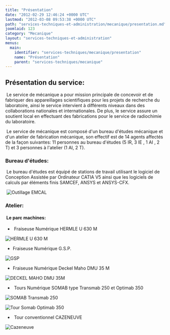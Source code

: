 ```yaml
---
title: "Présentation"
date: "2012-02-29 12:46:24 +0000 UTC"
lastmod: "2012-03-08 09:53:38 +0000 UTC"
path: "services-techniques-et-administration/mecanique/presentation.md"
joomlaid: 123
category: "Mecanique"
layout: "services-techniques-et-administration"
menus:
  main:
    identifier: "services-techniques/mecanique/presentation"
    name: "Présentation"
    parent: "services-techniques/mecanique"
---
```

Présentation du service:
------------------------

 Le service de mécanique a pour mission principale de concevoir et de fabriquer des appareillages scientifiques pour les projets de recherche du laboratoire, ainsi le service intervient à différents niveaux dans des collaborations nationales et internationales. De plus, le service assure un soutient local en effectuant des fabrications pour le service de radiochimie du laboratoire.

 Le service de mécanique est composé d'un bureau d'études mécanique et d'un atelier de fabrication mécanique, son effectif est de 14 agents affectés de la façon suivantes: 11 personnes au bureau d'études (5 IR, 3 IE , 1 AI , 2 T) et 3 personnes à l'atelier (1 AI, 2 T).

### Bureau d'études:

 Le bureau d'études est équipé de stations de travail utilisant le logiciel de Conception Assistée par Ordinateur CATIA V5 ainsi que les logiciels de calculs par éléments finis SAMCEF, ANSYS et ANSYS-CFX.

 ![Outillage EMCAL](images/Services/Mecanique/Photos%!m(MISSING)anip/Outillage%!E(MISSING)MCAL.jpg)

### Atelier:

####  Le parc machines:

*    Fraiseuse Numérique HERMLE U 630 M

![HERMLE U 630 M](images/Services/Mecanique/Photos%!M(MISSING)achines%!a(MISSING)telier/HERMLE%!U(MISSING)%20M.jpg)

*   Fraiseuse Numérique G.S.P.

![GSP](images/Services/Mecanique/Photos%!M(MISSING)achines%!a(MISSING)telier/GSP.jpg)

*   Fraiseuse Numérique Deckel Maho DMU 35 M

![DECKEL MAHO DMU 35M](images/Services/Mecanique/Photos%!M(MISSING)achines%!a(MISSING)telier/DECKEL%!M(MISSING)AHO%!D(MISSING)MU%!M(MISSING).jpg)

*    Tours Numérique SOMAB type Transmab 250 et Optimab 350

![SOMAB Transmab 250](images/Services/Mecanique/Photos%!M(MISSING)achines%!a(MISSING)telier/SOMAB%!T(MISSING)ransmab%!j(MISSING)pg)

![Tour Somab Optimab 350](images/Services/Mecanique/Photos%!M(MISSING)achines%!a(MISSING)telier/Tour%!S(MISSING)omab%!O(MISSING)ptimab%!j(MISSING)pg)

*    Tour conventionnel CAZENEUVE

![Cazeneuve](images/Services/Mecanique/Photos%!M(MISSING)achines%!a(MISSING)telier/Cazeneuve.jpg)
